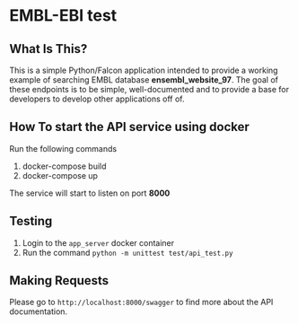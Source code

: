 EMBL-EBI test
==============================



What Is This?
-------------

This is a simple Python/Falcon application intended to provide a working example of searching EMBL database <b>ensembl_website_97</b>. The goal of these endpoints is to be simple, well-documented and to provide a base for developers to develop other applications off of.


How To start the API service using docker
---------------
Run the following commands 
1. docker-compose build
2. docker-compose up

The service will start to listen on port <b>8000</b>

Testing
-------

1. Login to the `app_server` docker container 
2. Run the command `python -m unittest test/api_test.py`


Making Requests
---------------

Please go to `http://localhost:8000/swagger` to find more about the API documentation. 